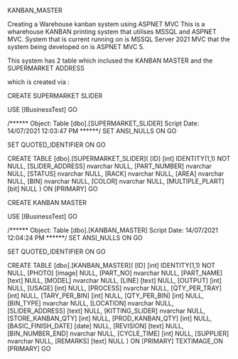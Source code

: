   KANBAN_MASTER
  
Creating a Warehouse kanban system using ASPNET MVC This is a wharehouse KANBAN printing system that utilises MSSQL and ASPNET MVC. System that is current running on is MSSQL Server 2021 MVC that the system being developed on is ASPNET MVC 5.

This system has 2 table which inclused the KANBAN MASTER and the SUPERMARKET ADDRESS

which is created via :

  CREATE SUPERMARKET SLIDER
  
USE [IBusinessTest] GO

/****** Object: Table [dbo].[SUPERMARKET_SLIDER] Script Date: 14/07/2021 12:03:47 PM ******/ SET ANSI_NULLS ON GO

SET QUOTED_IDENTIFIER ON GO

CREATE TABLE [dbo].[SUPERMARKET_SLIDER]( [ID] [int] IDENTITY(1,1) NOT NULL, [SLIDER_ADDRESS] nvarchar NULL, [PART_NUMBER] nvarchar NULL, [STATUS] nvarchar NULL, [RACK] nvarchar NULL, [AREA] nvarchar NULL, [BIN] nvarchar NULL, [COLOR] nvarchar NULL, [MULTIPLE_PLART] [bit] NULL ) ON [PRIMARY] GO

  CREATE KANBAN MASTER
  
USE [IBusinessTest] GO

/****** Object: Table [dbo].[KANBAN_MASTER] Script Date: 14/07/2021 12:04:24 PM ******/ SET ANSI_NULLS ON GO

SET QUOTED_IDENTIFIER ON GO

CREATE TABLE [dbo].[KANBAN_MASTER]( [ID] [int] IDENTITY(1,1) NOT NULL, [PHOTO] [image] NULL, [PART_NO] nvarchar NULL, [PART_NAME] [text] NULL, [MODEL] nvarchar NULL, [LINE] [text] NULL, [OUTPUT] [int] NULL, [USAGE] [int] NULL, [PROCESS] nvarchar NULL, [QTY_PER_TRAY] [int] NULL, [TARY_PER_BIN] [int] NULL, [QTY_PER_BIN] [int] NULL, [BIN_TYPE] nvarchar NULL, [LOCATION] nvarchar NULL, [SLIDER_ADDRESS] [text] NULL, [KITTING_SLIDER] nvarchar NULL, [STORE_KANBAN_QTY] [int] NULL, [PROD_KANBAN_QTY] [int] NULL, [BASIC_FINISH_DATE] [date] NULL, [REVISION] [text] NULL, [BIN_NUMBER_END] nvarchar NULL, [CYCLE_TIME] [int] NULL, [SUPPLIER] nvarchar NULL, [REMARKS] [text] NULL ) ON [PRIMARY] TEXTIMAGE_ON [PRIMARY] GO
